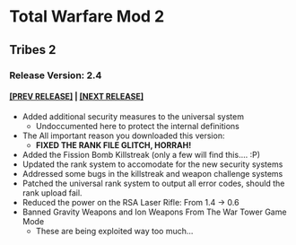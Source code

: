 # Total Warfare Mod 2
## Tribes 2
### Release Version: 2.4
#### [[PREV RELEASE]](2.35.md) | [[NEXT RELEASE]](2.5.md)
* Added additional security measures to the universal system
  * Undoccumented here to protect the internal definitions
* The All important reason you downloaded this version:
  * **FIXED THE RANK FILE GLITCH, HORRAH!**
* Added the Fission Bomb Killstreak (only a few will find this.... :P)
* Updated the rank system to accomodate for the new security systems
* Addressed some bugs in the killstreak and weapon challenge systems
* Patched the universal rank system to output all error codes, should the rank upload fail.
* Reduced the power on the RSA Laser Rifle: From 1.4 -> 0.6
* Banned Gravity Weapons and Ion Weapons From The War Tower Game Mode
  * These are being exploited way too much...